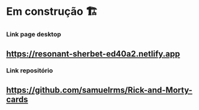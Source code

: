 # Em construção 🏗


### Link page desktop

## https://resonant-sherbet-ed40a2.netlify.app

### Link repositório

## https://github.com/samuelrms/Rick-and-Morty-cards
